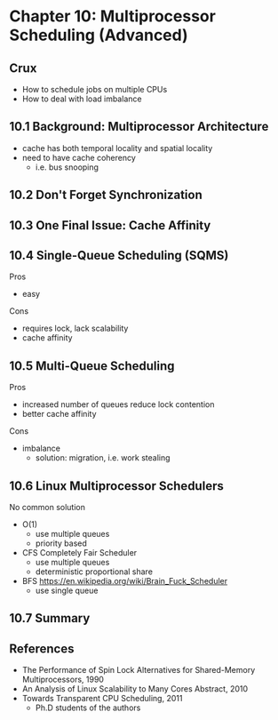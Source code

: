 # Chapter 10: Multiprocessor Scheduling (Advanced)

## Crux

- How to schedule jobs on multiple CPUs
- How to deal with load imbalance

## 10.1 Background: Multiprocessor Architecture

- cache has both temporal locality and spatial locality
- need to have cache coherency
  - i.e. bus snooping

## 10.2 Don't Forget Synchronization

## 10.3 One Final Issue: Cache Affinity

## 10.4 Single-Queue Scheduling (SQMS)

Pros

- easy

Cons

- requires lock, lack scalability
- cache affinity

## 10.5 Multi-Queue Scheduling

Pros

- increased number of queues reduce lock contention
- better cache affinity

Cons

- imbalance
  - solution: migration, i.e. work stealing

## 10.6 Linux Multiprocessor Schedulers

No common solution

- O(1)
  - use multiple queues
  - priority based
- CFS Completely Fair Scheduler
  - use multiple queues
  - deterministic proportional share
- BFS https://en.wikipedia.org/wiki/Brain_Fuck_Scheduler
  - use single queue

## 10.7 Summary

## References

- The Performance of Spin Lock Alternatives for Shared-Memory Multiprocessors, 1990
- An Analysis of Linux Scalability to Many Cores Abstract, 2010
- Towards Transparent CPU Scheduling, 2011
  - Ph.D students of the authors